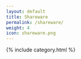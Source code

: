 ```yaml
---
layout: default
title: Shareware
permalink: /shareware/
weight: 4
icon: shareware.png
---
```

{% include category.html %}
